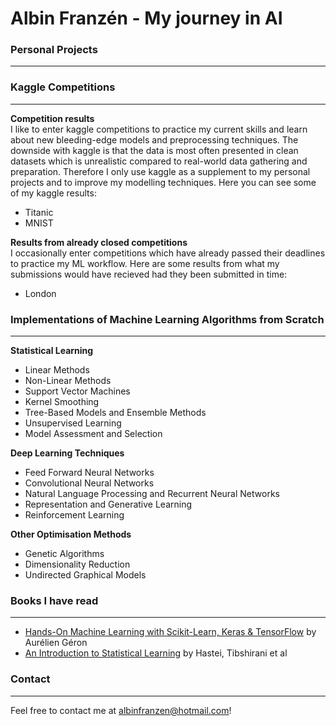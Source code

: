 # Albin Franzén - My journey in AI

### Personal Projects
------------------------------------------------------------------------------------------------------------------------------

### Kaggle Competitions
------------------------------------------------------------------------------------------------------------------------------
**Competition results**<br />
I like to enter kaggle competitions to practice my current skills and learn about new bleeding-edge models and preprocessing techniques. The downside with kaggle is that the data is most often presented in clean datasets which is unrealistic compared to real-world data gathering and preparation. Therefore I only use kaggle as a supplement to my personal projects and to improve my modelling techniques. Here you can see some of my kaggle results:

- Titanic
- MNIST

**Results from already closed competitions**<br />
I occasionally enter competitions which have already passed their deadlines to practice my ML workflow. Here are some results from what my submissions would have recieved had they been submitted in time:

- London

### Implementations of Machine Learning Algorithms from Scratch
------------------------------------------------------------------------------------------------------------------------------

**Statistical Learning** 
- Linear Methods
- Non-Linear Methods
- Support Vector Machines
- Kernel Smoothing 
- Tree-Based Models and Ensemble Methods
- Unsupervised Learning
- Model Assessment and Selection

**Deep Learning Techniques**
- Feed Forward Neural Networks
- Convolutional Neural Networks
- Natural Language Processing and Recurrent Neural Networks
- Representation and Generative Learning
- Reinforcement Learning

**Other Optimisation Methods**
- Genetic Algorithms
- Dimensionality Reduction
- Undirected Graphical Models


### Books I have read
------------------------------------------------------------------------------------------------------------------------------

- [Hands-On Machine Learning with Scikit-Learn, Keras & TensorFlow](https://www.oreilly.com/library/view/hands-on-machine-learning/9781492032632/) by Aurélien Géron
- [An Introduction to Statistical Learning](https://www.springer.com/gp/book/9781461471370) by Hastei, Tibshirani et al

### Contact
------------------------------------------------------------------------------------------------------------------------------

Feel free to contact me at albinfranzen@hotmail.com!

